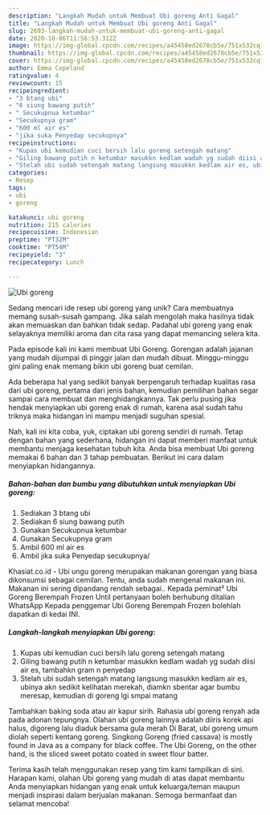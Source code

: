 ```yaml
---
description: "Langkah Mudah untuk Membuat Ubi goreng Anti Gagal"
title: "Langkah Mudah untuk Membuat Ubi goreng Anti Gagal"
slug: 2693-langkah-mudah-untuk-membuat-ubi-goreng-anti-gagal
date: 2020-10-06T11:56:53.312Z
image: https://img-global.cpcdn.com/recipes/a45458ed2678cb5e/751x532cq70/ubi-goreng-foto-resep-utama.jpg
thumbnail: https://img-global.cpcdn.com/recipes/a45458ed2678cb5e/751x532cq70/ubi-goreng-foto-resep-utama.jpg
cover: https://img-global.cpcdn.com/recipes/a45458ed2678cb5e/751x532cq70/ubi-goreng-foto-resep-utama.jpg
author: Emma Copeland
ratingvalue: 4
reviewcount: 15
recipeingredient:
- "3 btang ubi"
- "6 siung bawang putih"
- " Secukupnua ketumbar"
- "Secukupnya gram"
- "600 ml air es"
- "jika suka Penyedap secukupnya"
recipeinstructions:
- "Kupas ubi kemudian cuci bersih lalu goreng setengah matang"
- "Giling bawang putih n ketumbar masukkn kedlam wadah yg sudah diisi air es, tambahkn gram n penyedap"
- "Stelah ubi sudah setengah matang langsung masukkn kedlam air es, ubinya akn sedikit kelihatan merekah, diamkn sbentar agar bumbu meresap, kemudian di goreng lgi smpai matang"
categories:
- Resep
tags:
- ubi
- goreng

katakunci: ubi goreng 
nutrition: 215 calories
recipecuisine: Indonesian
preptime: "PT32M"
cooktime: "PT54M"
recipeyield: "3"
recipecategory: Lunch

---
```



![Ubi goreng](https://img-global.cpcdn.com/recipes/a45458ed2678cb5e/751x532cq70/ubi-goreng-foto-resep-utama.jpg)

Sedang mencari ide resep ubi goreng yang unik? Cara membuatnya memang susah-susah gampang. Jika salah mengolah maka hasilnya tidak akan memuaskan dan bahkan tidak sedap. Padahal ubi goreng yang enak selayaknya memiliki aroma dan cita rasa yang dapat memancing selera kita.

Pada episode kali ini kami membuat Ubi Goreng. Gorengan adalah jajanan yang mudah dijumpai di pinggir jalan dan mudah dibuat. Minggu-minggu gini paling enak memang bikin ubi goreng buat cemilan.

Ada beberapa hal yang sedikit banyak berpengaruh terhadap kualitas rasa dari ubi goreng, pertama dari jenis bahan, kemudian pemilihan bahan segar sampai cara membuat dan menghidangkannya. Tak perlu pusing jika hendak menyiapkan ubi goreng enak di rumah, karena asal sudah tahu triknya maka hidangan ini mampu menjadi suguhan spesial.


Nah, kali ini kita coba, yuk, ciptakan ubi goreng sendiri di rumah. Tetap dengan bahan yang sederhana, hidangan ini dapat memberi manfaat untuk membantu menjaga kesehatan tubuh kita. Anda bisa membuat Ubi goreng memakai 6 bahan dan 3 tahap pembuatan. Berikut ini cara dalam menyiapkan hidangannya.

<!--inarticleads1-->

##### Bahan-bahan dan bumbu yang dibutuhkan untuk menyiapkan Ubi goreng:

1. Sediakan 3 btang ubi
1. Sediakan 6 siung bawang putih
1. Gunakan  Secukupnua ketumbar
1. Gunakan Secukupnya gram
1. Ambil 600 ml air es
1. Ambil jika suka Penyedap secukupnya/


Khasiat.co.id - Ubi ungu goreng merupakan makanan gorengan yang biasa dikonsumsi sebagai cemilan. Tentu, anda sudah mengenal makanan ini. Makanan ini sering dipandang rendah sebagai.. Kepada peminat² Ubi Goreng Berempah Frozen Until pertanyaan boleh berhubung ditalian WhatsApp Kepada penggemar Ubi Goreng Berempah Frozen bolehlah dapatkan di kedai INI. 

<!--inarticleads2-->

##### Langkah-langkah menyiapkan Ubi goreng:

1. Kupas ubi kemudian cuci bersih lalu goreng setengah matang
1. Giling bawang putih n ketumbar masukkn kedlam wadah yg sudah diisi air es, tambahkn gram n penyedap
1. Stelah ubi sudah setengah matang langsung masukkn kedlam air es, ubinya akn sedikit kelihatan merekah, diamkn sbentar agar bumbu meresap, kemudian di goreng lgi smpai matang


Tambahkan baking soda atau air kapur sirih. Rahasia ubi goreng renyah ada pada adonan tepungnya. Olahan ubi goreng lainnya adalah diiris korek api halus, digoreng lalu diaduk bersama gula merah Di Barat, ubi goreng umum diolah seperti kentang goreng. Singkong Goreng (fried cassava) is mostly found in Java as a company for black coffee. The Ubi Goreng, on the other hand, is the sliced sweet potato coated in sweet flour batter. 

Terima kasih telah menggunakan resep yang tim kami tampilkan di sini. Harapan kami, olahan Ubi goreng yang mudah di atas dapat membantu Anda menyiapkan hidangan yang enak untuk keluarga/teman maupun menjadi inspirasi dalam berjualan makanan. Semoga bermanfaat dan selamat mencoba!
